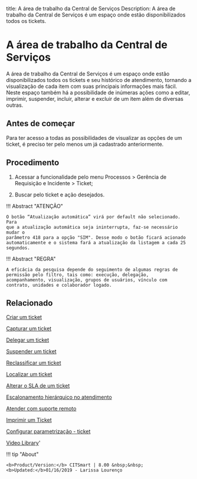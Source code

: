 title: A área de trabalho da Central de Serviços
Description: A área de trabalho da Central de Serviços é um espaço onde estão disponibilizados todos os tickets. 
# A área de trabalho da Central de Serviços

A área de trabalho da Central de Serviços é um espaço onde estão disponibilizados todos os tickets e seu histórico de atendimento, tornando a visualização de cada item com suas principais informações mais fácil. Neste espaço também há a possibilidade de inúmeras ações como a editar, imprimir, suspender, incluir, alterar e excluir de um item além de diversas outras.

Antes de começar
----------------

Para ter acesso a todas as possibilidades de visualizar as opções de um
ticket, é preciso ter pelo menos um já cadastrado anteriormente.

Procedimento
------------

1.  Acessar a funcionalidade pelo menu Processos \> Gerência de Requisição e
    Incidente \> Ticket;

2.  Buscar pelo ticket e ação desejados.

!!! Abstract "ATENÇÃO"  

    O botão “Atualização automática” virá por default não selecionado. Para
    que a atualização automática seja ininterrupta, faz-se necessário mudar o
    parâmetro 418 para a opção "SIM". Desse modo o botão ficará acionado
    automaticamente e o sistema fará a atualização da listagem a cada 25
    segundos.

!!! Abstract "REGRA"

    A eficácia da pesquisa depende do seguimento de algumas regras de permissão pelo filtro, tais como: execução, delegação,             acompanhamento, visualização, grupos de usuários, vínculo com contrato, unidades e colaborador logado.


Relacionado
-----------

[Criar um ticket](/pt-br/citsmart-platform-8/processes/tickets/use/create-ticket.html)

[Capturar um ticket](/pt-br/citsmart-platform-8/processes/tickets/use/capture-ticket.html)

[Delegar um ticket](/pt-br/citsmart-platform-8/processes/tickets/use/delegate-ticket.html)

[Suspender um ticket](/pt-br/citsmart-platform-8/processes/tickets/use/suspend-ticket.html)

[Reclassificar um ticket](/pt-br/citsmart-platform-8/processes/tickets/use/reclassify-ticket.html)

[Localizar um ticket](/pt-br/citsmart-platform-8/processes/tickets/use/locate-a-ticket.html)

[Alterar o SLA de um ticket](/pt-br/citsmart-platform-8/processes/tickets/use/change-SLA-of-a-ticket.html)

[Escalonamento hierárquico no atendimento](/pt-br/citsmart-platform-8/processes/tickets/use/hierarchical-escalation-in-the-attendance.html)

[Atender com suporte remoto](/pt-br/citsmart-platform-8/processes/tickets/use/attend-with-remote-support.html)

[Imprimir um Ticket](/pt-br/citsmart-platform-8/processes/tickets/use/print-ticket.html)

[Configurar parametrização - ticket](/pt-br/citsmart-platform-8/platform-administration/parameters-list/configure-parametrization-ticket.html)

<i class='fa fa-youtube-play  fa-2x' style='color:#97ce17;vertical-align: middle;'> </i> [Video Library](https://www.youtube.com/playlist?list=PLB5qK2uzf2ROn4Xs6UdH84Ujzta2iJ6Ei)'

!!! tip "About"

    <b>Product/Version:</b> CITSmart | 8.00 &nbsp;&nbsp;
    <b>Updated:</b>01/16/2019 - Larissa Lourenço

